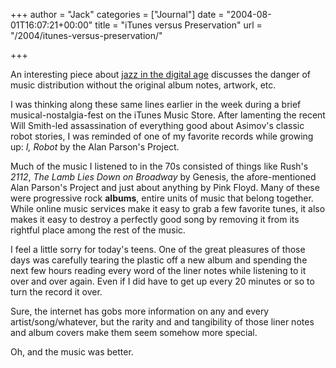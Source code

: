 +++
author = "Jack"
categories = ["Journal"]
date = "2004-08-01T16:07:21+00:00"
title = "iTunes versus Preservation"
url = "/2004/itunes-versus-preservation/"

+++

An interesting piece about [jazz in the digital age][1] discusses the danger of music distribution without the original album notes, artwork, etc.

I was thinking along these same lines earlier in the week during a brief musical-nostalgia-fest on the iTunes Music Store. After lamenting the recent Will Smith-led assassination of everything good about Asimov's classic robot stories, I was reminded of one of my favorite records while growing up: _I, Robot_ by the Alan Parson's Project.

Much of the music I listened to in the 70s consisted of things like Rush's _2112_, _The Lamb Lies Down on Broadway_ by Genesis, the afore-mentioned Alan Parson's Project and just about anything by Pink Floyd. Many of these were progressive rock **albums**, entire units of music that belong together. While online music services make it easy to grab a few favorite tunes, it also makes it easy to destroy a perfectly good song by removing it from its rightful place among the rest of the music.

I feel a little sorry for today's teens. One of the great pleasures of those days was carefully tearing the plastic off a new album and spending the next few hours reading every word of the liner notes while listening to it over and over again. Even if I did have to get up every 20 minutes or so to turn the record it over.

Sure, the internet has gobs more information on any and every artist/song/whatever, but the rarity and and tangibility of those liner notes and album covers make them seem somehow more special.

Oh, and the music was better.

 [1]: http://www.harlem.org/itunes/index.html